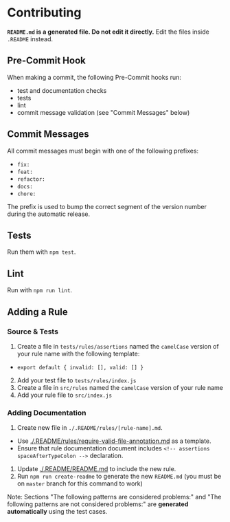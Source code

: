 # Contributing

**`README.md` is a generated file. Do not edit it directly.** Edit the files inside `.README` instead.

## Pre-Commit Hook

When making a commit, the following Pre-Commit hooks run:

* test and documentation checks
* tests
* lint
* commit message validation (see "Commit Messages" below)

## Commit Messages

All commit messages must begin with one of the following prefixes:

* `fix: `
* `feat: `
* `refactor: `
* `docs: `
* `chore: `

The prefix is used to bump the correct segment of the version number during the automatic release.

## Tests

Run them with `npm test`.

## Lint

Run with `npm run lint`.

## Adding a Rule

### Source & Tests

1. Create a file in `tests/rules/assertions` named the `camelCase` version of your rule name with the following
   template:

* `export default { invalid: [], valid: [] }`

2. Add your test file to `tests/rules/index.js`
3. Create a file in `src/rules` named the `camelCase` version of your rule name
4. Add your rule file to `src/index.js`

### Adding Documentation

1. Create new file in `./.README/rules/[rule-name].md`.

* Use [./.README/rules/require-valid-file-annotation.md](./.README/rules/require-valid-file-annotation.md) as a
  template.
* Ensure that rule documentation document includes `<!-- assertions spaceAfterTypeColon -->` declaration.

1. Update [./.README/README.md](/.README/README.md) to include the new rule.
1. Run `npm run create-readme` to generate the new `README.md` (you must be on `master` branch for this command to work)

Note: Sections "The following patterns are considered problems:" and "The following patterns are not considered
problems:" are **generated automatically** using the test cases.
